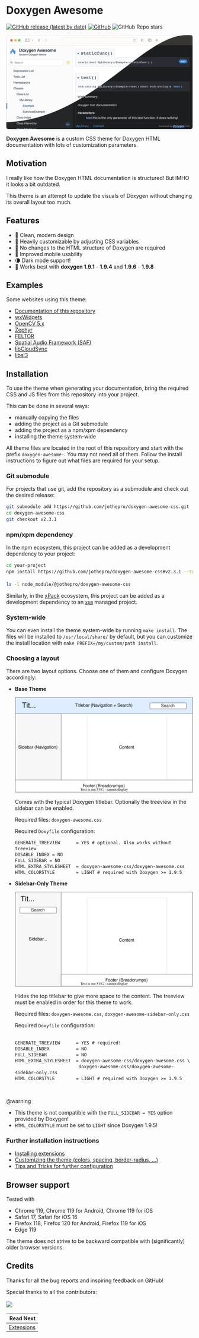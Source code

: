 #  Doxygen Awesome

[![GitHub release (latest by date)](https://img.shields.io/github/v/release/jothepro/doxygen-awesome-css)](https://github.com/jothepro/doxygen-awesome-css/releases/latest)
[![GitHub](https://img.shields.io/github/license/jothepro/doxygen-awesome-css)](https://github.com/jothepro/doxygen-awesome-css/blob/main/LICENSE)
![GitHub Repo stars](https://img.shields.io/github/stars/jothepro/doxygen-awesome-css)

<div class="title_screenshot">

![Screenshot of Doxygen Awesome CSS](img/screenshot.png)

</div>

**Doxygen Awesome** is a custom CSS theme for Doxygen HTML documentation with lots of customization parameters.

## Motivation

I really like how the Doxygen HTML documentation is structured! But IMHO it looks a bit outdated.

This theme is an attempt to update the visuals of Doxygen without changing its overall layout too much.

## Features

- 🌈 Clean, modern design
- 🚀 Heavily customizable by adjusting CSS variables
- 🧩 No changes to the HTML structure of Doxygen are required
- 📱 Improved mobile usability
- 🌘 Dark mode support!
- 🥇 Works best with **doxygen 1.9.1** - **1.9.4** and **1.9.6** - **1.9.8**

## Examples

Some websites using this theme:

- [Documentation of this repository](https://jothepro.github.io/doxygen-awesome-css/)
- [wxWidgets](https://docs.wxwidgets.org/3.2/)
- [OpenCV 5.x](https://docs.opencv.org/5.x/)
- [Zephyr](https://docs.zephyrproject.org/latest/doxygen/html/index.html)
- [FELTOR](https://mwiesenberger.github.io/feltor/dg/html/modules.html)
- [Spatial Audio Framework (SAF)](https://leomccormack.github.io/Spatial_Audio_Framework/index.html)
- [libCloudSync](https://jothepro.github.io/libCloudSync/)
- [libsl3](https://a4z.github.io/libsl3/)

## Installation

To use the theme when generating your documentation, bring the required CSS and JS files from this repository into your project.

This can be done in several ways:

- manually copying the files
- adding the project as a Git submodule
- adding the project as a npm/xpm dependency
- installing the theme system-wide

All theme files are located in the root of this repository and start with the prefix `doxygen-awesome-`. You may not need all of them. Follow the install instructions to figure out what files are required for your setup.

### Git submodule
For projects that use git, add the repository as a submodule and check out the desired release:

```sh
git submodule add https://github.com/jothepro/doxygen-awesome-css.git
cd doxygen-awesome-css
git checkout v2.3.1
```

### npm/xpm dependency

In the npm ecosystem, this project can be added as a development dependency
to your project:

```sh
cd your-project
npm install https://github.com/jothepro/doxygen-awesome-css#v2.3.1 --save-dev

ls -l node_module/@jothepro/doxygen-awesome-css
```

Similarly, in the [xPack](https://xpack.github.io) ecosystem, this project can be added
as a development dependency to an [`xpm`](https://xpack.github.io/xpm/)
managed project.

### System-wide

You can even install the theme system-wide by running `make install`. 
The files will be installed to `/usr/local/share/` by default, 
but you can customize the install location with `make PREFIX=/my/custom/path install`.

### Choosing a layout

There are two layout options. Choose one of them and configure Doxygen accordingly:

<div class="tabbed">

- <b class="tab-title">Base Theme</b><div class="darkmode_inverted_image">
    ![](img/theme-variants-base.drawio.svg)
    </div>
    Comes with the typical Doxygen titlebar. Optionally the treeview in the sidebar can be enabled. 

    Required files: `doxygen-awesome.css`

    Required `Doxyfile` configuration:
    ```
    GENERATE_TREEVIEW      = YES # optional. Also works without treeview
    DISABLE_INDEX = NO
    FULL_SIDEBAR = NO
    HTML_EXTRA_STYLESHEET  = doxygen-awesome-css/doxygen-awesome.css
    HTML_COLORSTYLE        = LIGHT # required with Doxygen >= 1.9.5
    ```

- <b class="tab-title">Sidebar-Only Theme</b><div class="darkmode_inverted_image">
    ![](img/theme-variants-sidebar-only.drawio.svg)
    </div>
    Hides the top titlebar to give more space to the content. The treeview must be enabled in order for this theme to work.

    Required files: `doxygen-awesome.css`, `doxygen-awesome-sidebar-only.css`

    Required `Doxyfile` configuration:
    ```

    GENERATE_TREEVIEW      = YES # required!
    DISABLE_INDEX          = NO
    FULL_SIDEBAR           = NO
    HTML_EXTRA_STYLESHEET  = doxygen-awesome-css/doxygen-awesome.css \
                            doxygen-awesome-css/doxygen-awesome-sidebar-only.css
    HTML_COLORSTYLE        = LIGHT # required with Doxygen >= 1.9.5
    ```

</div>

<br>

@warning
- This theme is not compatible with the `FULL_SIDEBAR = YES` option provided by Doxygen!
- `HTML_COLORSTYLE` must be set to `LIGHT` since Doxygen 1.9.5!

### Further installation instructions

- [Installing extensions](docs/extensions.md)
- [Customizing the theme (colors, spacing, border-radius, ...)](docs/customization.md)
- [Tips and Tricks for further configuration](docs/tricks.md)

## Browser support

Tested with

- Chrome 119, Chrome 119 for Android, Chrome 119 for iOS
- Safari 17, Safari for iOS 16
- Firefox 118, Firefox 120 for Android, Firefox 119 for iOS
- Edge 119


The theme does not strive to be backward compatible with (significantly) older browser versions.


## Credits

Thanks for all the bug reports and inspiring feedback on GitHub!

Special thanks to all the contributors:
<br><br>
<a href="https://github.com/jothepro/doxygen-awesome-css/graphs/contributors">
    <img src="https://contrib.rocks/image?repo=jothepro/doxygen-awesome-css" />
</a>


<div class="section_buttons">

|                        Read Next |
|---------------------------------:|
| [Extensions](docs/extensions.md) |

</div>
